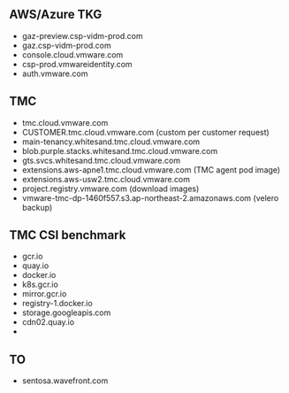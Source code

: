 ## AWS/Azure TKG
- gaz-preview.csp-vidm-prod.com
- gaz.csp-vidm-prod.com
- console.cloud.vmware.com
- csp-prod.vmwareidentity.com
- auth.vmware.com


## TMC
- tmc.cloud.vmware.com
- CUSTOMER.tmc.cloud.vmware.com (custom per customer request)
- main-tenancy.whitesand.tmc.cloud.vmware.com
- blob.purple.stacks.whitesand.tmc.cloud.vmware.com
- gts.svcs.whitesand.tmc.cloud.vmware.com
- extensions.aws-apne1.tmc.cloud.vmware.com (TMC agent pod image)
- extensions.aws-usw2.tmc.cloud.vmware.com
- project.registry.vmware.com (download images)
- vmware-tmc-dp-1460f557.s3.ap-northeast-2.amazonaws.com (velero backup)


## TMC CSI benchmark
- gcr.io
- quay.io
- docker.io
- k8s.gcr.io
- mirror.gcr.io
- registry-1.docker.io
- storage.googleapis.com
- cdn02.quay.io
- 
## TO
- sentosa.wavefront.com
